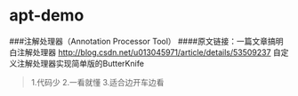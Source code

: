 # apt-demo
###注解处理器（Annotation Processor Tool）
####原文链接：一篇文章搞明白注解处理器 http://blog.csdn.net/u013045971/article/details/53509237
自定义注解处理器实现简单版的ButterKnife
>1.代码少
>2.一看就懂
>3.适合边开车边看
